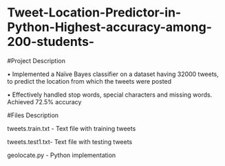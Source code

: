 # Tweet-Location-Predictor-in-Python-Highest-accuracy-among-200-students-

#Project Description

• Implemented a Naïve Bayes classifier on a dataset having 32000 tweets, to predict the location from which
the tweets were posted


• Effectively handled stop words, special characters and missing words. Achieved 72.5% accuracy

#Files Description

tweets.train.txt - Text file with training tweets

tweets.test1.txt- Text file with testing tweets

geolocate.py - Python implementation
